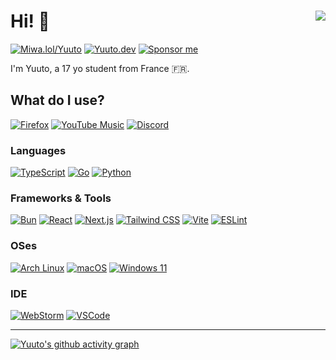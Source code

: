 # Hi! 👋 <img src="https://komarev.com/ghpvc/?username=JustYuuto&label=profile+views&style=for-the-badge" align="right" />

[![Miwa.lol/Yuuto](https://img.shields.io/badge/my%20socials-miwa.lol%2Fyuuto-0e0d26?style=for-the-badge)](https://miwa.lol/yuuto)
[![Yuuto.dev](https://img.shields.io/badge/website-yuuto.dev-141f37?style=for-the-badge)](https://yuuto.dev)
[![Sponsor me](https://img.shields.io/badge/sponsor-30363D?style=for-the-badge&logo=GitHub-Sponsors&logoColor=#white)](https://github.com/sponsors/JustYuuto)

I'm Yuuto, a 17 yo student from France 🇫🇷.

## What do I use?

[![Firefox](https://img.shields.io/badge/Firefox-FF7139?style=for-the-badge&logo=Firefox-Browser&logoColor=white)](https://www.mozilla.org/firefox/new/)
[![YouTube Music](https://img.shields.io/badge/YouTube_Music-FF0000?style=for-the-badge&logo=youtube-music&logoColor=white)](https://music.youtube.com/)
[![Discord](https://img.shields.io/badge/Discord-5865F2?style=for-the-badge&logo=discord&logoColor=white)](https://discord.com/users/269415459735076864)

### Languages
[![TypeScript](https://img.shields.io/badge/TypeScript-007ACC?style=for-the-badge&logo=typescript&logoColor=white)](https://www.typescriptlang.org/)
[![Go](https://img.shields.io/badge/Go-00ADD8?style=for-the-badge&logo=go&logoColor=white)](https://go.dev/)
[![Python](https://img.shields.io/badge/Python-FFD43B?style=for-the-badge&logo=python&logoColor=blue)](https://www.python.org/)

### Frameworks & Tools
[![Bun](https://img.shields.io/badge/bun-282a36?style=for-the-badge&logo=bun&logoColor=fbf0df)](https://bun.sh/)
[![React](https://img.shields.io/badge/React-20232A?style=for-the-badge&logo=react&logoColor=61DAFB)](https://react.dev/)
[![Next.js](https://img.shields.io/badge/next%20js-000000?style=for-the-badge&logo=nextdotjs&logoColor=white)](https://nextjs.org/)
[![Tailwind CSS](https://img.shields.io/badge/Tailwind_CSS-38B2AC?style=for-the-badge&logo=tailwind-css&logoColor=white)](https://tailwindcss.com/)
[![Vite](https://img.shields.io/badge/Vite-B73BFE?style=for-the-badge&logo=vite&logoColor=FFD62E)](https://vite.dev/)
[![ESLint](https://img.shields.io/badge/eslint-3A33D1?style=for-the-badge&logo=eslint&logoColor=white)](https://eslint.org/)

### OSes
[![Arch Linux](https://img.shields.io/badge/Arch_Linux-1793D1?style=for-the-badge&logo=arch-linux&logoColor=white)](https://archlinux.org/)
[![macOS](https://img.shields.io/badge/macOS%20Ventura-fb8410?style=for-the-badge&logo=apple&logoColor=white)](https://apps.apple.com/app/macos-ventura/id1638787999)
[![Windows 11](https://img.shields.io/badge/Windows_11-0078d4?style=for-the-badge&logo=windows-11&logoColor=white)](https://www.microsoft.com/windows/windows-11)

### IDE
[![WebStorm](https://img.shields.io/badge/WebStorm-000000?style=for-the-badge&logo=WebStorm&logoColor=white)](https://www.jetbrains.com/webstorm/)
[![VSCode](https://img.shields.io/badge/VSCode-0078D4?style=for-the-badge&logo=visual%20studio%20code&logoColor=white)](https://code.visualstudio.com/)

---

<!--[![Yuuto's GitHub stats](https://github-readme-stats.vercel.app/api?username=JustYuuto&show_icons=true&theme=onedark&hide_border=true)](https://github.com/anuraghazra/github-readme-stats)-->
[![Yuuto's github activity graph](https://github-readme-activity-graph.vercel.app/graph?username=JustYuuto&theme=github-compact&hide_border=true&days=40)](https://github.com/ashutosh00710/github-readme-activity-graph)
